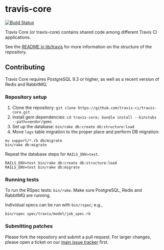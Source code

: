 # travis-core

[![Build Status](https://api.travis-ci.org/travis-ci/travis-core.png?branch=master)](https://travis-ci.org/travis-ci/travis-core)

Travis Core (or travis-core) contains shared code among different Travis CI applications.

See the [README in lib/travis](lib/travis) for more information on the structure of the repository.

## Contributing

Travis Core requires PostgreSQL 9.3 or higher, as well as a recent version of Redis and RabbitMQ.

### Repository setup

1. Clone the repository: `git clone https://github.com/travis-ci/travis-core.git`
1. Install gem dependencies: `cd travis-core; bundle install --binstubs --path=vendor/gems`
1. Set up the database: `bin/rake db:create db:structure:load`
1. Move `logs` table migration to the proper place and perform DB migration:
```sh-session
mv support/*.rb db/migrate
bin/rake db:migrate
```

Repeat the database steps for `RAILS_ENV=test`.
```sh-session
RAILS_ENV=test bin/rake db:create db:structure:load
RAILS_ENV=test bin/rake db:migrate
```

### Running tests

To run the RSpec tests: `bin/rake`. Make sure PostgreSQL, Redis and RabbitMQ are running.

Individual specs can be run with `bin/rspec`; e.g.,

```
bin/rspec spec/travis/model/job_spec.rb
```

### Submitting patches

Please fork the repository and submit a pull request. For larger changes, please open a ticket on our [main issue tracker](https://github.com/travis-ci/travis-ci/issues) first.

